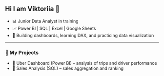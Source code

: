 ## Hi I am Viktoriia 👋


- 📊 Junior Data Analyst in training  
- 📈 Power BI | SQL | Excel | Google Sheets  
- 🎯 Building dashboards, learning DAX, and practicing data visualization  


---
### 📂 My Projects
- 🚖 Uber Dashboard (Power BI) – analysis of trips and driver performance  
- 🛒 Sales Analysis (SQL) – sales aggregation and ranking  

